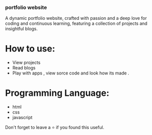 ### portfolio website
A dynamic portfolio website, crafted with passion and a deep love for coding and continuous learning, featuring a collection of projects and insightful blogs.
<br/>


# How to use:
 - View  projects 
 - Read blogs 
 - Play with apps , view sorce code and look how its made .
# Programming Language:
 - html
 - css
 - javascript 

Don't forget to leave a ⭐ if you found this useful.